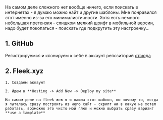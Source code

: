 [category]: <> (About)
[date]: <> (2024/10/13)
[title]: <> (Как сделать такое же)

На самом деле сложного нет вообще ничего, если поискать в интернетах - я думаю можно найт и другие шаблоны. Мне понравился этот именно из-за его минималистичности. Хотя есть немного небольшая претензия - слишком мелкий шрифт в мобильной версии, надо будет покопаться - поискать где подкрутить эту настроечку...

## 1. GitHub

Регистрируемся и клонируем к себе в аккаунт репозиторий [отсюда](https://github.com/vbuterin/blogmaker)

## 2. Fleek.xyz

    1. Создаем аккаунт

    2. Идем в **Hosting -> Add New -> Deploy my site**

    На самом деле на fleek жеж я и нашла этот шаблон, но почему-то, когда я пыталась сразу построить из него сайт - скрипт ни в какую не хотел работать, возможно это чисто мой глюк и можно выбрать сразу вариант **use a tamplate**
